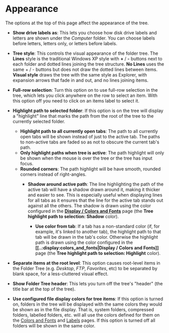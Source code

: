 # Appearance

The options at the top of this page affect the appearance of the tree.

- **Show drive labels as**: This lets you choose how disk drive labels and letters are shown under the *Computer* folder. You can choose labels before letters, letters only, or letters before labels.
- **Tree style**: This controls the visual appearance of the folder tree. The **Lines** style is the traditional Windows XP style with **+** / **-** buttons next to each folder and dotted lines joining the tree structure. **No Lines** uses the same + / - buttons but does not draw the dotted lines between items. **Visual style** draws the tree with the same style as Explorer, with expansion arrows that fade in and out, and no lines joining items.
- **Full-row selection**: Turn this option on to use full-row selection in the tree, which lets you click anywhere on the row to select an item. With this option off you need to click on an items label to select it. 
- **Highlight path to selected folder**: If this option is on the tree will display a "highlight" line that marks the path from the root of the tree to the currently selected folder.
  - **Highlight path to all currently open tabs**: The path to all currently open tabs will be shown instead of just to the active tab. The paths to non-active tabs are faded so as not to obscure the current tab's path.
  - **Only highlight paths when tree is active**: The path highlight will only be shown when the mouse is over the tree or the tree has input focus.
  - **Rounded corners**: The path highlight will be have smooth, rounded corners instead of right-angles.
    - **Shadow around active path**: The line highlighting the path of the active tab will have a shadow drawn around it, making it thicker and easier to see. This is especially useful when displaying lines for all tabs as it ensures that the line for the active tab stands out against all the others. The shadow is drawn using the color configured in the **[Display / Colors and Fonts](../display/colors_and_fonts.md)** page (the **Tree highlight path to selection: Shadow** color).

      * **Use color from tab**: If a tab has a non-standard color (if, for example, it's linked to another tab), the highlight path to that tab will be drawn in the tab's color. Otherwise the highlight path is drawn using the color configured in the **[[..:display:colors_and_fonts|Display / Colors and Fonts]]** page (the **Tree highlight path to selection: Highlight** color). 

- **Separate items at the root level**: This option causes root-level items in the Folder Tree (e.g. *Desktop*, *FTP*, *Favorites*, etc) to be separated by blank space, for a less-cluttered visual effect.
- **Show Folder Tree header**: This lets you turn off the tree's "header" (the title bar at the top of the tree).
- **Use configured file display colors for tree items**: If this option is turned on, folders in the tree will be displayed with the same colors they would be shown as in the file display. That is, system folders, compressed folders, labelled folders, etc. will all use the colors defined for them on the [Colors and Fonts](../display/colors_and_fonts.md) and [Labels](/Manual/basic_concepts/folder_options/folder_options_dialog/labels.md) pages. If this option is turned off all folders will be shown in the same color.

 
